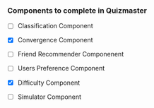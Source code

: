 ### Components to complete in Quizmaster

- [ ] Classification Component
- [x] Convergence Component
- [ ] Friend Recommender Componenent
- [ ] Users Preference Component
- [x] Difficulty Component
- [ ] Simulator Component




